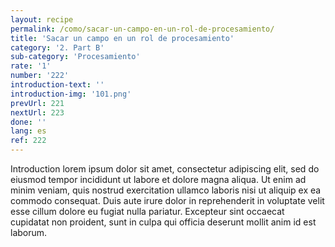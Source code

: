 ```yaml
---
layout: recipe
permalink: /como/sacar-un-campo-en-un-rol-de-procesamiento/
title: 'Sacar un campo en un rol de procesamiento'
category: '2. Part B'
sub-category: 'Procesamiento'
rate: '1'
number: '222'
introduction-text: ''
introduction-img: '101.png'
prevUrl: 221
nextUrl: 223
done: ''
lang: es
ref: 222
---
```


Introduction lorem ipsum dolor sit amet, consectetur adipiscing elit, sed do eiusmod tempor incididunt ut labore et dolore magna aliqua. Ut enim ad minim veniam, quis nostrud exercitation ullamco laboris nisi ut aliquip ex ea commodo consequat. Duis aute irure dolor in reprehenderit in voluptate velit esse cillum dolore eu fugiat nulla pariatur. Excepteur sint occaecat cupidatat non proident, sunt in culpa qui officia deserunt mollit anim id est laborum.

